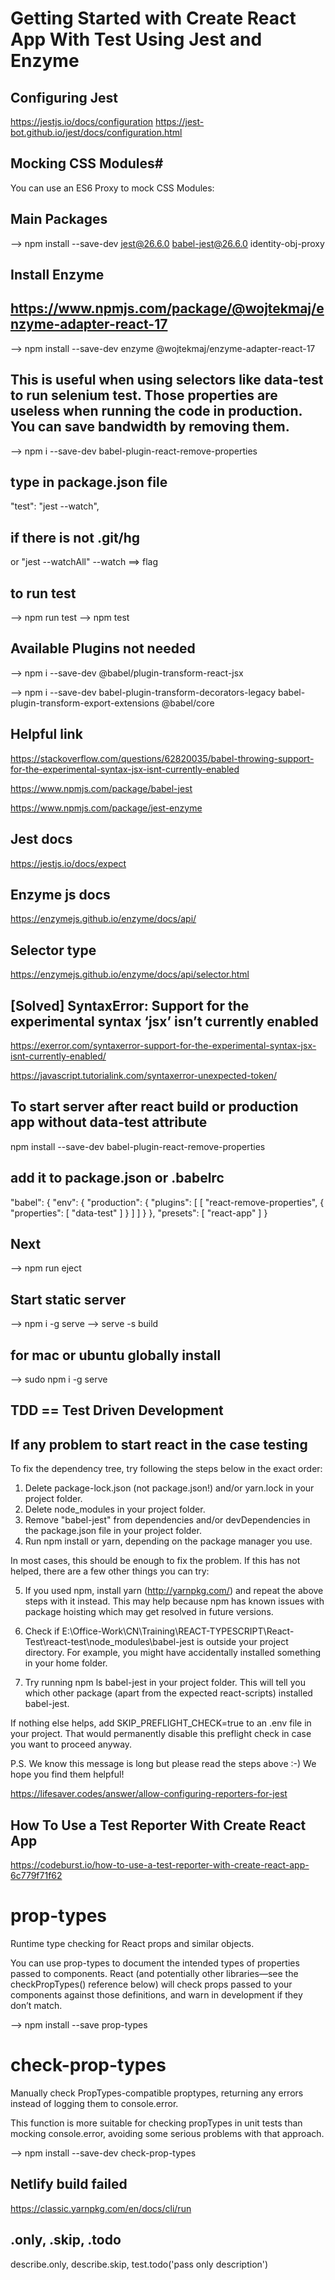# Getting Started with Create React App With Test Using Jest and Enzyme

## Configuring Jest
https://jestjs.io/docs/configuration
https://jest-bot.github.io/jest/docs/configuration.html

## Mocking CSS Modules#
You can use an ES6 Proxy to mock CSS Modules:
## Main Packages
--> npm install --save-dev jest@26.6.0 babel-jest@26.6.0 identity-obj-proxy

## Install Enzyme
## https://www.npmjs.com/package/@wojtekmaj/enzyme-adapter-react-17

--> npm install --save-dev enzyme @wojtekmaj/enzyme-adapter-react-17

## This is useful when using selectors like data-test to run selenium test. Those properties are useless when running the code in production. You can save bandwidth by removing them.

--> npm i --save-dev babel-plugin-react-remove-properties

## type in package.json file
"test": "jest --watch", 

## if there is not .git/hg
or "jest --watchAll"
--watch ==> flag

## to run test
--> npm run test
--> npm test

## Available Plugins not needed
--> npm i --save-dev @babel/plugin-transform-react-jsx

--> npm i --save-dev babel-plugin-transform-decorators-legacy  babel-plugin-transform-export-extensions @babel/core 

## Helpful link

https://stackoverflow.com/questions/62820035/babel-throwing-support-for-the-experimental-syntax-jsx-isnt-currently-enabled

https://www.npmjs.com/package/babel-jest

https://www.npmjs.com/package/jest-enzyme

## Jest docs
https://jestjs.io/docs/expect


## Enzyme js docs
https://enzymejs.github.io/enzyme/docs/api/

## Selector type
https://enzymejs.github.io/enzyme/docs/api/selector.html

## [Solved] SyntaxError: Support for the experimental syntax ‘jsx’ isn’t currently enabled
https://exerror.com/syntaxerror-support-for-the-experimental-syntax-jsx-isnt-currently-enabled/

https://javascript.tutorialink.com/syntaxerror-unexpected-token/


## To start server after react build or production app without data-test attribute
npm install --save-dev babel-plugin-react-remove-properties

## add it to package.json or .babelrc
"babel": {
    "env": {
      "production": {
        "plugins": [
          [
            "react-remove-properties",
            {
              "properties": [
                "data-test"
              ]
            }
          ]
        ]
      }
    },
    "presets": [
      "react-app"
    ]
  }

## Next
--> npm run eject

## Start static server
--> npm i -g serve 
--> serve -s build

## for mac or ubuntu globally install 
--> sudo npm i -g serve 



## TDD == Test Driven Development

## If any problem to start react in the case testing
To fix the dependency tree, try following the steps below in the exact order:

  1. Delete package-lock.json (not package.json!) and/or yarn.lock 
in your project folder.
  2. Delete node_modules in your project folder.
  3. Remove "babel-jest" from dependencies and/or devDependencies in the package.json file in your project folder.
  4. Run npm install or yarn, depending on the package manager you 
use.

In most cases, this should be enough to fix the problem.
If this has not helped, there are a few other things you can try:  

  5. If you used npm, install yarn (http://yarnpkg.com/) and repeat the above steps with it instead.
     This may help because npm has known issues with package hoisting which may get resolved in future versions.

  6. Check if E:\Office-Work\CN\Training\REACT-TYPESCRIPT\React-Test\react-test\node_modules\babel-jest is outside your project directory.
     For example, you might have accidentally installed something in your home folder.

  7. Try running npm ls babel-jest in your project folder.
     This will tell you which other package (apart from the expected react-scripts) installed babel-jest.

If nothing else helps, add SKIP_PREFLIGHT_CHECK=true to an .env file in your project.
That would permanently disable this preflight check in case you want to proceed anyway.

P.S. We know this message is long but please read the steps above :-) We hope you find them helpful!


https://lifesaver.codes/answer/allow-configuring-reporters-for-jest


## How To Use a Test Reporter With Create React App
https://codeburst.io/how-to-use-a-test-reporter-with-create-react-app-6c779f71f62


# prop-types 
Runtime type checking for React props and similar objects.

You can use prop-types to document the intended types of properties passed to components. React (and potentially other libraries—see the checkPropTypes() reference below) will check props passed to your components against those definitions, and warn in development if they don’t match.

--> npm install --save prop-types

# check-prop-types
Manually check PropTypes-compatible proptypes, returning any errors instead of logging them to console.error.

This function is more suitable for checking propTypes in unit tests than mocking console.error, avoiding some serious problems with that approach.

--> npm install --save-dev check-prop-types

## Netlify build failed
https://classic.yarnpkg.com/en/docs/cli/run


## .only, .skip, .todo
describe.only, describe.skip, test.todo('pass only description')


